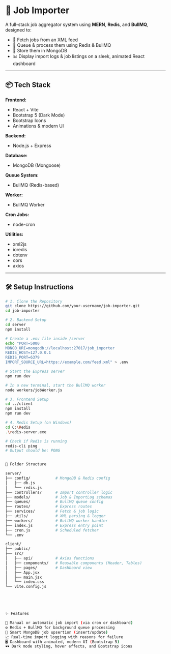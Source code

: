 # 📅 Job Importer 

A full-stack job aggregator system using **MERN**, **Redis**, and **BullMQ**, designed to:

- 🧾 Fetch jobs from an XML feed  
- 🎯 Queue & process them using Redis & BullMQ  
- 💾 Store them in MongoDB  
- 📊 Display import logs & job listings on a sleek, animated React dashboard  

---

## 📦 Tech Stack

**Frontend:**
- React + Vite  
- Bootstrap 5 (Dark Mode)  
- Bootstrap Icons  
- Animations & modern UI  

**Backend:**
- Node.js + Express  

**Database:**
- MongoDB (Mongoose)  

**Queue System:**
- BullMQ (Redis-based)  

**Worker:**
- BullMQ Worker  

**Cron Jobs:**
- node-cron  

**Utilities:**
- xml2js  
- ioredis  
- dotenv  
- cors  
- axios  

---

## 🛠️ Setup Instructions

```bash
# 1. Clone the Repository
git clone https://github.com/your-username/job-importer.git
cd job-importer

# 2. Backend Setup
cd server
npm install

# Create a .env file inside /server
echo "PORT=5000
MONGO_URI=mongodb://localhost:27017/job_importer
REDIS_HOST=127.0.0.1
REDIS_PORT=6379
IMPORT_SOURCE_URL=https://example.com/feed.xml" > .env

# Start the Express server
npm run dev

# In a new terminal, start the BullMQ worker
node workers/jobWorker.js

# 3. Frontend Setup
cd ../client
npm install
npm run dev

# 4. Redis Setup (on Windows)
cd C:\Redis
.\redis-server.exe

# Check if Redis is running
redis-cli ping
# Output should be: PONG


📂 Folder Structure

server/
├── config/           # MongoDB & Redis config
│   ├── db.js
│   └── redis.js
├── controllers/      # Import controller logic
├── models/           # Job & ImportLog schemas
├── queues/           # BullMQ queue config
├── routes/           # Express routes
├── services/         # Fetch & job logic
├── utils/            # XML parsing & logger
├── workers/          # BullMQ worker handler
├── index.js          # Express entry point
├── cron.js           # Scheduled fetcher
└── .env

client/
├── public/
├── src/
│   ├── api/          # Axios functions
│   ├── components/   # Reusable components (Header, Tables)
│   ├── pages/        # Dashboard view
│   ├── App.jsx
│   ├── main.jsx
│   └── index.css
└── vite.config.js





✨ Features

🔘 Manual or automatic job import (via cron or dashboard)
⚙️ Redis + BullMQ for background queue processing
🧠 Smart MongoDB job upsertion (insert/update)
📈 Real-time import logging with reasons for failure
🖥️ Dashboard with animated, modern UI (Bootstrap 5)
🕶️ Dark mode styling, hover effects, and Bootstrap icons

